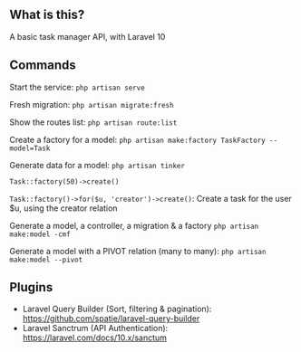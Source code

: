 ## What is this?

A basic task manager API, with Laravel 10

## Commands

Start the service:
`php artisan serve`

Fresh migration:
`php artisan migrate:fresh`

Show the routes list:
`php artisan route:list`

Create a factory for a model:
`php artisan make:factory TaskFactory --model=Task`

Generate data for a model:
`php artisan tinker`

`Task::factory(50)->create()`

`Task::factory()->for($u, 'creator')->create()`: Create a task for the user $u, using the creator relation

Generate a model, a controller, a migration & a factory
`php artisan make:model -cmf`

Generate a model with a PIVOT relation (many to many):
`php artisan make:model --pivot`

## Plugins

- Laravel Query Builder (Sort, filtering & pagination): https://github.com/spatie/laravel-query-builder
- Laravel Sanctrum (API Authentication): https://laravel.com/docs/10.x/sanctum



